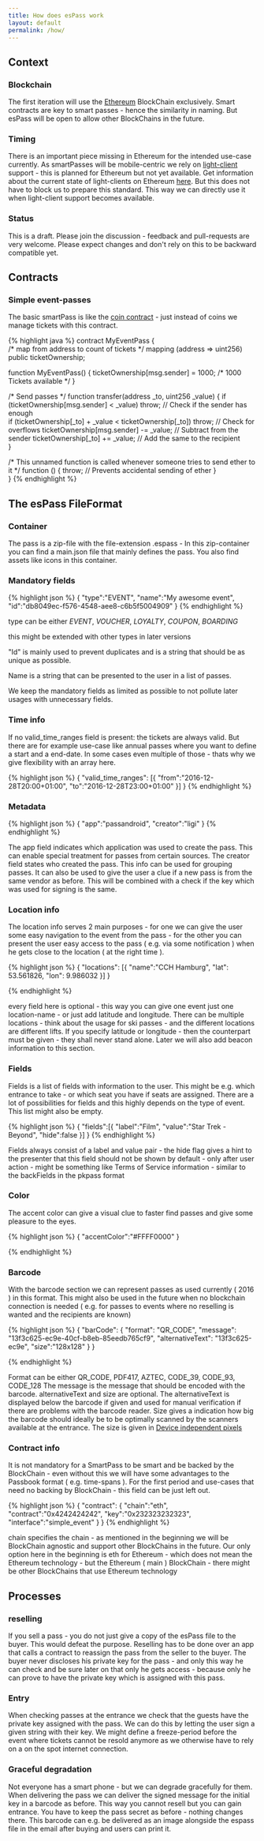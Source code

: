 ```yaml
---
title: How does esPass work
layout: default
permalink: /how/
---
```


Context
-------

### Blockchain

The first iteration will use the [Ethereum](http://ethereum.org) BlockChain exclusively. Smart contracts are key to smart passes - hence the similarity in naming. But esPass will be open to allow other BlockChains in the future.


### Timing

There is an important piece missing in Ethereum for the intended use-case currently. As smartPasses will be mobile-centric we rely on [light-client](https://github.com/ethereum/wiki/wiki/Light-client-protocol) support - this is planned for Ethereum but not yet available. Get information about the current state of light-clients on Ethereum [here](https://gitter.im/ethereum/light-client). But this does not have to block us to prepare this standard. This way we can directly use it when light-client support becomes available.

### Status

This is a draft. Please join the discussion - feedback and pull-requests are very welcome. Please expect changes and don't rely on this to be backward compatible yet.

Contracts
---------

### Simple event-passes

The basic smartPass is like the [coin contract](https://www.ethereum.org/token) - just instead of coins we manage tickets with this contract.

{% highlight java %}
contract MyEventPass {         
  /* map from address to count of tickets */
  mapping (address => uint256) public ticketOwnership;   

  function MyEventPass() {
    ticketOwnership[msg.sender] = 1000; /* 1000 Tickets available */
  }

  /* Send passes */
  function transfer(address _to, uint256 _value) {
      if (ticketOwnership[msg.sender] < _value) throw;           // Check if the sender has enough   
      if (ticketOwnership[_to] + _value < ticketOwnership[_to]) throw; // Check for overflows
      ticketOwnership[msg.sender] -= _value;                     // Subtract from the sender
      ticketOwnership[_to] += _value;                            // Add the same to the recipient            
  }

  /* This unnamed function is called whenever someone tries to send ether to it */
  function () {
      throw;     // Prevents accidental sending of ether
  }  
}
{% endhighlight %}

The esPass FileFormat
---------------------

### Container

The pass is a zip-file with the file-extension .espass - In this zip-container you can find a main.json file that mainly defines the pass. You also find assets like icons in this container.

### Mandatory fields

{% highlight json %}
{
  "type":"EVENT",
  "name":"My awesome event",
  "id":"db8049ec-f576-4548-aee8-c6b5f5004909"
}
{% endhighlight %}

type can be either *EVENT*, *VOUCHER*, *LOYALTY*, *COUPON*, *BOARDING*

this might be extended with other types in later versions

"Id" is mainly used to prevent duplicates and is a string that should be as unique as possible.

Name is a string that can be presented to the user in a list of passes.

We keep the mandatory fields as limited as possible to not pollute later usages with unnecessary fields.

### Time info

If no valid_time_ranges field is present: the tickets are always valid. But there are for example use-case like annual passes where you want to define a start and a end-date. In some cases even multiple of those - thats why we give flexibility with an array here.

{% highlight json %}
{
  "valid_time_ranges": [{
    "from":"2016-12-28T20:00+01:00",
    "to":"2016-12-28T23:00+01:00"
  }]
}
{% endhighlight %}

### Metadata

{% highlight json %}
{
  "app":"passandroid",
  "creator":"ligi"
}
{% endhighlight %}

The app field indicates which application was used to create the pass. This can enable special treatment for passes from certain sources. The creator field states who created the pass. This info can be used for grouping passes. It can also be used to give the user a clue if a new pass is from the same vendor as before. This will be combined with a check if the key which was used for signing is the same.

### Location info

The location info serves 2 main purposes - for one we can give the user some easy navigation to the event from the pass - for the other you can present the user easy access to the pass ( e.g. via some notification ) when he gets close to the location ( at the right time ).

{% highlight json %}
{
  "locations": [{
    "name":"CCH Hamburg",
    "lat": 53.561826,
    "lon": 9.986032
  }]
}

{% endhighlight %}

every field here is optional - this way you can give one event just one location-name - or just add latitude and longitude. There can be multiple locations - think about the usage for ski passes - and the different locations are different lifts.
If you specify latitude or longitude - then the counterpart must be given - they shall never stand alone. Later we will also add beacon information to this section.

### Fields

Fields is a list of fields with information to the user. This might be e.g. which entrance to take - or which seat you have if seats are assigned. There are a lot of possibilities for fields and this highly depends on the type of event. This list might also be empty.

{% highlight json %}
{
  "fields":[{
    "label":"Film",
    "value":"Star Trek - Beyond",
    "hide":false
  }]
}
{% endhighlight %}

Fields always consist of a label and value pair - the hide flag gives a hint to the presenter that this field should not be shown by default - only after user action - might be something like Terms of Service information - similar to the backFields in the pkpass format

### Color

The accent color can give a visual clue to faster find passes and give some pleasure to the eyes.

{% highlight json %}
{
  "accentColor":"#FFFF0000"
}

{% endhighlight %}

### Barcode

With the barcode section we can represent passes as used currently ( 2016 ) in this format. This might also be used in the future when no blockchain connection is needed ( e.g. for passes to events where no reselling is wanted and the recipients are known)

{% highlight json %}
{
  "barCode": {
    "format": "QR_CODE",
    "message": "13f3c625-ec9e-40cf-b8eb-85eedb765cf9",
    "alternativeText": "13f3c625-ec9e",
    "size":"128x128"
  }
}

{% endhighlight %}

Format can be either QR_CODE, PDF417, AZTEC, CODE_39, CODE_93, CODE_128
The message is the message that should be encoded with the barcode.
alternativeText and size are optional. The alternativeText is displayed below the barcode if given and used for manual verification if there are problems with the barcode reader. Size gives a indication how big the barcode should ideally be to be optimally scanned by the scanners available at the entrance. The size is given in [Device independent pixels](https://en.wikipedia.org/wiki/Device_independent_pixel)

### Contract info

It is not mandatory for a SmartPass to be smart and be backed by the BlockChain - even without this we will have some advantages to the Passbook format ( e.g. time-spans ). For the first period and use-cases that need no backing by BlockChain - this field can be just left out.

{% highlight json %}
{
  "contract": {
    "chain":"eth",
    "contract":"0x4242424242",
    "key":"0x232323232323",
    "interface":"simple_event"
  }
}
{% endhighlight %}

chain specifies the chain - as mentioned in the beginning we will be BlockChain agnostic and support other BlockChains in the future. Our only option here in the beginning is eth for Ethereum - which does not mean the Ethereum technology - but the Ethereum ( main ) BlockChain - there might be other BlockChains that use Ethereum technology


Processes
---------

### reselling

If you sell a pass - you do not just give a copy of the esPass file to the buyer. This would defeat the purpose. Reselling has to be done over an app that calls a contract to reassign the pass from the seller to the buyer. The buyer never discloses his private key for the pass - and only this way he can check and be sure later on that only he gets access - because only he can prove to have the private key which is assigned with this pass.

### Entry

When checking passes at the entrance we check that the guests have the private key assigned with the pass. We can do this by letting the user sign a given string with their key. We might define a freeze-period before the event where tickets cannot be resold anymore as we otherwise have to rely on a on the spot internet connection.

### Graceful degradation

Not everyone has a smart phone - but we can degrade gracefully for them. When delivering the pass we can deliver the signed message for the initial key in a barcode as before. This way you cannot resell but you can gain entrance. You have to keep the pass secret as before - nothing changes there. This barcode can e.g. be delivered as an image alongside the espass file in the email after buying and users can print it.
